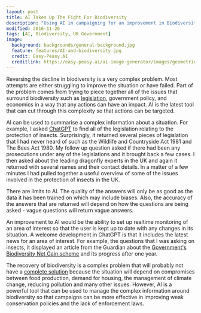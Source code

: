```yaml
---
layout: post
title: AI Takes Up The Fight For Biodiversity
description: "Using AI in campaigning for an improvement in Biodiversity."
modified: 2016-11-26
tags: [AI, Biodiversity, UK Government]
image:
  background: backgrounds/general-background.jpg
  feature: features/AI-and-biodiversity.jpg         
  credit: Easy-Peasy.AI
  creditlink: https://easy-peasy.ai/ai-image-generator/images/geometric-art-abstract-shapes-colors-minimalistic
---
```


Reversing the decline in biodiversity is a very complex problem. Most attempts are either struggling to improve the situation or have failed. Part of the problem comes from trying to piece together all of the issues that surround biodiversity such as [legislation](https://www.reddit.com/r/NoStupidQuestions/comments/oeybae/why_is_law_so_complicated_that_lawyers_are/?rdt=61732), government policy, and economics in a way that any actions can have an impact. AI is the latest tool that can cut through this complexity so that actions can be targeted.

AI can be used to summarise a complex information about a situation. For example, I asked [ChatGPT](https://en.wikipedia.org/wiki/ChatGPT) to find all of the legislation relating to the protection of insects. Surprisingly, it returned several pieces of legislation that I had never heard of such as the Wildlife and Countryside Act 1981 and The Bees Act 1980. My follow up question asked if there had been any prosecutions under any of the legislations and it brought back a few cases. I then asked about the leading dragonfly experts in the UK and again it returned with several names and their contact details. In a matter of a few minutes I had pulled together a useful overview of some of the issues involved in the protection of insects in the UK.

There are limits to AI. The quality of the answers will only be as good as the data it has been trained on which may include biases. Also, the accuracy of the answers that are returned will depend on how the questions are being asked - vague questions will return vague answers.

An improvement to AI would be the ability to set up realtime monitoring of an area of interest so that the user is kept up to date with any changes in its situation. A welcome development in ChatGPT is that it includes the latest news for an area of interest. For example, the questions that I was asking on insects, it displayed an article from the Guardian about the [Government's Biodiversity Net Gain scheme](https://www.theguardian.com/environment/2025/feb/14/habitat-banks-law-england) and its progress after one year.

The recovery of biodiversity is a complex problem that will probably not have a [complete solution](https://publicpolicydesign.blog.gov.uk/2022/08/11/its-complex-not-complicated/) because the situation will depend on compromises between food production, demand for housing, the management of climate change, reducing pollution and many other issues. However, AI is a powerful tool that can be used to manage the complex information around biodiversity so that campaigns can be more effective in improving weak conservation policies and the lack of enforcement laws.  
